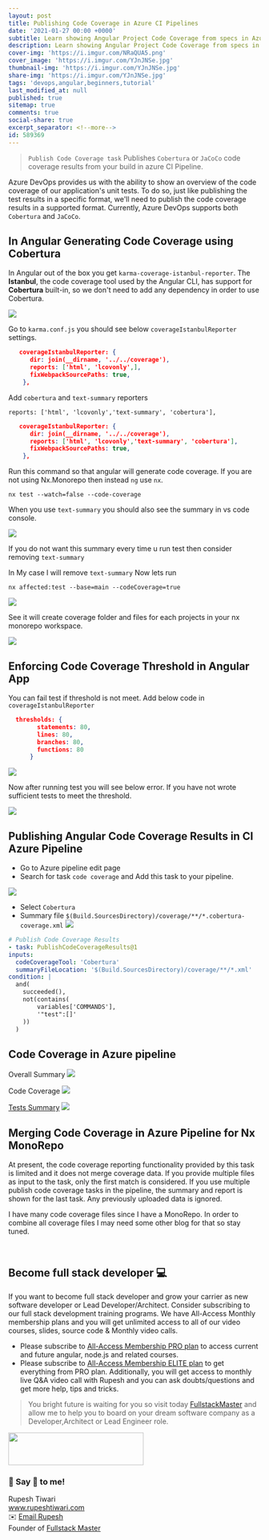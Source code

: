 ```yaml
---
layout: post
title: Publishing Code Coverage in Azure CI Pipelines
date: '2021-01-27 00:00 +0000'
subtitle: Learn showing Angular Project Code Coverage from specs in Azure CI pipeline
description: Learn showing Angular Project Code Coverage from specs in Azure CI pipeline
cover-img: 'https://i.imgur.com/NRaQUA5.png'
cover_image: 'https://i.imgur.com/YJnJNSe.jpg'
thumbnail-img: 'https://i.imgur.com/YJnJNSe.jpg'
share-img: 'https://i.imgur.com/YJnJNSe.jpg'
tags: 'devops,angular,beginners,tutorial'
last_modified_at: null
published: true
sitemap: true
comments: true
social-share: true
excerpt_separator: <!--more-->
id: 589369
---
```


>`Publish Code Coverage task` Publishes `Cobertura` or `JaCoCo` code coverage results from your build in azure CI Pipeline. 

Azure DevOps provides us with the ability to show an overview of the code coverage of our application's unit tests. To do so, just like publishing the test results in a specific format, we'll need to publish the code coverage results in a supported format. Currently, Azure DevOps supports both `Cobertura` and `JaCoCo`. 

## In Angular Generating Code Coverage using Cobertura
In Angular out of the box you get `karma-coverage-istanbul-reporter`. The **Istanbul**, the code coverage tool used by the Angular CLI, has support for **Cobertura** built-in, so we don't need to add any dependency in order to use Cobertura.

![](https://i.imgur.com/8DX15qu.png)

Go to `karma.conf.js` you should see below `coverageIstanbulReporter` settings.

```json
   coverageIstanbulReporter: {
      dir: join(__dirname, '../../coverage'),
      reports: ['html', 'lcovonly',],
      fixWebpackSourcePaths: true,
    },
```

Add `cobertura` and `text-summary` reporters

`reports: ['html', 'lcovonly','text-summary', 'cobertura'],`

```json
   coverageIstanbulReporter: {
      dir: join(__dirname, '../../coverage'),
      reports: ['html', 'lcovonly','text-summary', 'cobertura'],
      fixWebpackSourcePaths: true,
    },
```

Run this command so that angular will generate code coverage. If you are not using Nx.Monorepo then instead `ng` use `nx`.

`nx test --watch=false --code-coverage`

When you use `text-summary` you should also see the summary in vs code console. 

![](https://i.imgur.com/yzKXEqD.png)

If you do not want this summary every time u run test then consider removing `text-summary`

In My case I will remove `text-summary` Now lets run 

`nx affected:test --base=main --codeCoverage=true`

![](https://i.imgur.com/koGT0XK.png)

See it will create coverage folder and files for each projects in your nx monorepo workspace.

![](https://i.imgur.com/wmlK2yR.png)



## Enforcing Code Coverage Threshold in Angular App

You can fail test if threshold is not meet. Add below code in  `coverageIstanbulReporter`

```json
  thresholds: {
        statements: 80,
        lines: 80,
        branches: 80,
        functions: 80
      }
```

![](https://i.imgur.com/q1Uu6Zv.png)

Now after running test you will see below error. If you have not wrote sufficient tests to meet the threshold. 

![](https://i.imgur.com/h9IhFNM.png)


## Publishing Angular Code Coverage Results in CI Azure Pipeline

- Go to Azure pipeline edit page
- Search for task `code coverage` and Add this task to your pipeline.

![](https://i.imgur.com/LAbXQiw.png)

- Select `Cobertura` 
- Summary file `$(Build.SourcesDirectory)/coverage/**/*.cobertura-coverage.xml`
![](https://i.imgur.com/jbax5hT.png)


```yaml
# Publish Code Coverage Results
- task: PublishCodeCoverageResults@1
inputs:
  codeCoverageTool: 'Cobertura'
  summaryFileLocation: '$(Build.SourcesDirectory)/coverage/**/*.xml'
condition: |
  and(
    succeeded(),
    not(contains(
        variables['COMMANDS'],
        '"test":[]'
    ))
  )
```

## Code Coverage in Azure pipeline

Overall Summary
![](https://i.imgur.com/LDdThYR.png)

Code Coverage
![](https://i.imgur.com/L7prbkw.png)

[Tests Summary](https://hackmd.io/ChTI9iFXQXGdlQAWrcqrKA)
![](https://i.imgur.com/hdinDdg.png)

## Merging Code Coverage in Azure Pipeline for Nx MonoRepo
At present, the code coverage reporting functionality provided by this task is limited and it does not merge coverage data. If you provide multiple files as input to the task, only the first match is considered. If you use multiple publish code coverage tasks in the pipeline, the summary and report is shown for the last task. Any previously uploaded data is ignored.

I have many code coverage files since I have a MonoRepo. In order to combine all coverage files I may need some other blog for that so stay tuned.


<br/>

## Become full stack developer 💻

If you want to become full stack developer and grow your carrier as new software developer or Lead Developer/Architect. Consider subscribing to our full stack development training programs. We have All-Access Monthly membership plans and you will get unlimited access to all of our video courses, slides, source code & Monthly video calls.

- Please subscribe to [All-Access Membership PRO plan](https://www.fullstackmaster.net/pro) to access current and future angular, node.js and related courses.
- Please subscribe to [All-Access Membership ELITE plan](https://www.fullstackmaster.net/elite) to get everything from PRO plan. Additionally, you will get access to monthly live Q&A video call with Rupesh and you can ask doubts/questions and get more help, tips and tricks.

> You bright future is waiting for you so visit today [FullstackMaster](www.fullstackmaster.net) and allow me to help you to board on your dream software company as a Developer,Architect or Lead Engineer role.
<a href="https://www.fullstackmaster.net">
    <img height="65" src="https://i.imgur.com/9OCLciM.png" width="270">
</a>
 

<br/>

### 💖 Say 👋 to me! 

<div> 
Rupesh Tiwari </div><div>
<a href="https://www.rupeshtiwari.com"> www.rupeshtiwari.com</a> </div><div>
✉️ <a href="mailto:fullstackmaster1@gmail.com?subject=Hi"> Email Rupesh</a> </div><div>
Founder of <a href="https://www.fullstackmaster.net"> Fullstack Master</a></div><div>
</div>
